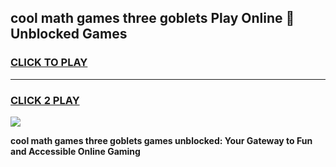 
## cool math games three goblets Play Online 👋 Unblocked Games
<h3>
<a href="https://news.freeplayer.one?title=cool_math_games_three_goblets&ref=17CMG">CLICK TO PLAY</a></h3>
<hr>

<h3>
<a href="https://news.freeplayer.one?title=cool_math_games_three_goblets&ref=17CMG">CLICK 2 PLAY</a>
  
</h3>

<a href="https://news.freeplayer.one?title=cool_math_games_three_goblets&ref=17CMG/"><img src="https://clearcache.store/games.png"></a>


**cool math games three goblets games unblocked: Your Gateway to Fun and Accessible Online Gaming**
